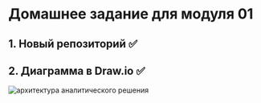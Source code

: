 # Домашнее задание для модуля 01

## 1. Новый репозиторий ✅
## 2. Диаграмма в Draw.io ✅
![архитектура аналитического решения](https://github.com/rouborgen/data_engineering/assets/119359983/6fcd9243-dfa7-49fe-9f51-86d8c3892e87)
